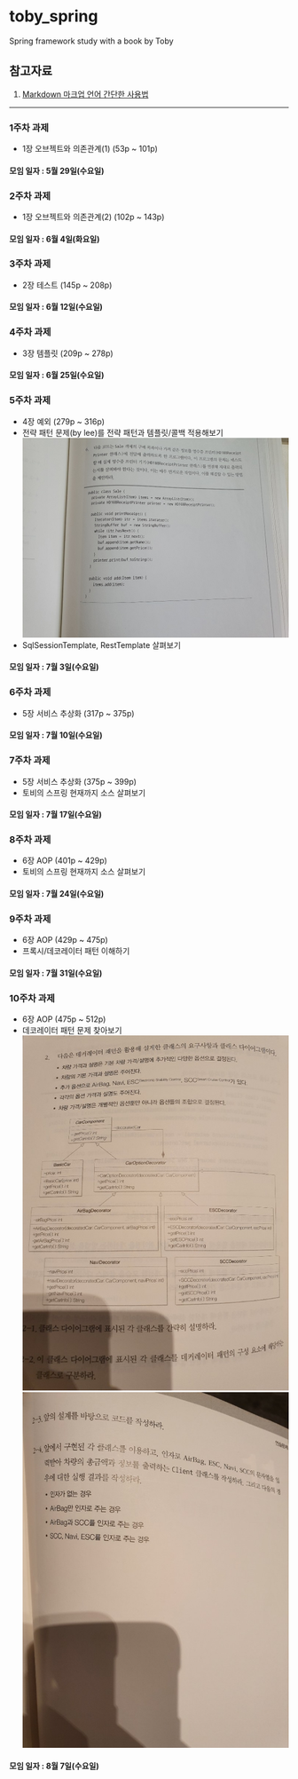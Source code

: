 # toby_spring

Spring framework study with a book by Toby

## 참고자료
1. [Markdown 마크업 언어 간단한 사용법](https://github.com/sejong-interface/Interface_Manual/wiki/Git-%EC%8B%9C%EC%9E%91%ED%95%98%EA%B8%B0%233-README.md-%ED%8C%8C%EC%9D%BC-%EC%9E%91%EC%84%B1%ED%95%98%EA%B8%B0!)

--------------------------

### 1주차 과제
 * 1장 오브젝트와 의존관계(1) (53p ~ 101p)
#### 모임 일자 : 5월 29일(수요일)

### 2주차 과제
 * 1장 오브젝트와 의존관계(2) (102p ~ 143p)
#### 모임 일자 : 6월 4일(화요일)

### 3주차 과제
 * 2장 테스트 (145p ~ 208p)
#### 모임 일자 : 6월 12일(수요일)

### 4주차 과제
 * 3장 템플릿 (209p ~ 278p)
#### 모임 일자 : 6월 25일(수요일)

### 5주차 과제
 * 4장 예외 (279p ~ 316p)
 * 전략 패턴 문제(by lee)를 전략 패턴과 템플릿/콜백 적용해보기
 ![week5_subject.img](resource/img/week5_subject.jpg)
 * SqlSessionTemplate, RestTemplate 살펴보기
#### 모임 일자 : 7월 3일(수요일)

### 6주차 과제
 * 5장 서비스 추상화 (317p ~ 375p)
#### 모임 일자 : 7월 10일(수요일)

### 7주차 과제
 * 5장 서비스 추상화 (375p ~ 399p)
 * 토비의 스프링 현재까지 소스 살펴보기
#### 모임 일자 : 7월 17일(수요일)

### 8주차 과제
 * 6장 AOP (401p ~ 429p)
 * 토비의 스프링 현재까지 소스 살펴보기
#### 모임 일자 : 7월 24일(수요일)

### 9주차 과제
 * 6장 AOP (429p ~ 475p)
 * 프록시/데코레이터 패턴 이해하기
#### 모임 일자 : 7월 31일(수요일)

### 10주차 과제
 * 6장 AOP (475p ~ 512p)
 * 데코레이터 패턴 문제 찾아보기
 ![week10_subject1.img](resource/img/KakaoTalk_20190804_194106538_01.jpg)
 ![week10_subject2.img](resource/img/KakaoTalk_20190804_194106538_02.jpg)
#### 모임 일자 : 8월 7일(수요일)
